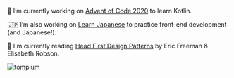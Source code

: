 
<!-- <p align="left"> <img src="https://komarev.com/ghpvc/?username=tomplum&label=Profile%20views&color=0e75b6&style=flat" alt="tomplum" /> </p> -->

<!-- <p align="left"> <a href="https://github.com/ryo-ma/github-profile-trophy"><img src="https://github-profile-trophy.vercel.app/?username=tomplum" alt="tomplum" /></a> </p> -->

🔭 I’m currently working on [Advent of Code 2020](https://github.com/TomPlum/advent-of-code-2020) to learn Kotlin.

:jp: I’m also working on [Learn Japanese](https://github.com/TomPlum/learn-japanese) to practice front-end development (and Japanese!).

📗 I'm currently reading [Head First Design Patterns](https://www.oreilly.com/library/view/head-first-design/0596007124/) by Eric Freeman & Elisabeth Robson.

<a>
    <img 
        align="left"
        src="https://github-readme-stats.vercel.app/api?username=tomplum&show_icons=true&theme=dark&locale=en&hide=prs,contribs&include_all_commits=true&count_private=true&custom_title=Tom's GitHub Stats&card_width=300"
        alt="tomplum" 
    />
</a>

<!--<a>
    <img 
        align="left"
        src="https://github-readme-stats.vercel.app/api/top-langs?username=tomplum&theme=dark&show_icons=true&locale=en&layout=compact&langs_count=6"
        alt="tomplum" 
    />
</a>-->
